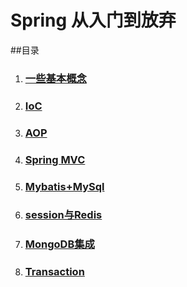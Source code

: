 # Spring 从入门到放弃

##目录
1. ### [一些基本概念](pages/spring_buster_base.html)
2. ### [IoC](pages/spring_buster_ioc.html)
3. ### [AOP](pages/spring_buster_aop.html)
4. ### [Spring MVC](pages/spring_buster_mvc.html)
5. ### [Mybatis+MySql](pages/spring_buster_mybatis.html)
6. ### [session与Redis](pages/spring_buster_redis_session.html)
7. ### [MongoDB集成](pages/spring_buster_mongodb.html)
8. ### [Transaction](pages/spring_buster_transaction.html)